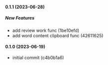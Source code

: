 #### 0.1.1 (2023-06-28)

##### New Features

*  add review work func (1be10efd)
*  add word content clipboard func (42611625)


#### 0.1.0 (2023-06-19)

* initial commit (c4b0b1a6)
